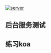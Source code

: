 [![server](http://imgcdn5.zuzuche.com/static/30/99/e1927b848d31fae03582e5fd6e760513.jpg)](http://www.yangyangweb.com)

## 后台服务测试


## 练习koa

